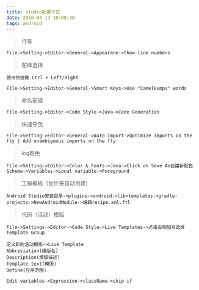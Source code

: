 ```yaml
---
title: studio配置干货
date: 2016-04-13 10:08:38
tags: android
---
```


> 行号

```
File->Setting->Editor->General->Appearane->Show line numbers
```

> 驼峰选择

```
使用快捷键 Ctrl + Left/Right

File->Setting->Editor->General->Smart Keys->Use "CamelHumps" words
```

> 命名前缀

```
File->Setting->Editor->Code Style->Java->Code Generation
```

> 快速导包

```
File->Setting->Editor->General->Auto Import->Optimize imports on the fly | Add unambiguous imports on the fly
```

> log颜色

```
File->Setting->Editor->Color & Fonts->Java->Click on Save As创建新配色Scheme->Variables->Local variable->Foreground
```

> 工程模板（文件夹自动创建）

```
Android Studio安装目录->plugins->android->lib>templates->gradle-projects->NewAndroidModule->编辑recipe.xml.ftl
```

> 代码（活动）模版

```
File->Settings->Editor->Code Style->Live Templates->点击右侧加号选择Template Group
```

```
定义新的活动模版->Live Template
Abbreviation(模版名)
Description(模版描述)
Template text(模版)
Define(应用范围)
```

```
Edit variables->Expression->className->skip if
```
